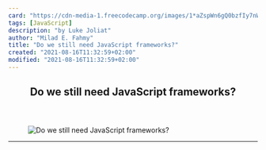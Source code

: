 ```yaml
---
card: "https://cdn-media-1.freecodecamp.org/images/1*aZspWn6gQ0bzfIy7nWswmw.png"
tags: [JavaScript]
description: "by Luke Joliat"
author: "Milad E. Fahmy"
title: "Do we still need JavaScript frameworks?"
created: "2021-08-16T11:32:59+02:00"
modified: "2021-08-16T11:32:59+02:00"
---
```

<div class="site-wrapper">
<main id="site-main" class="site-main outer">
<div class="inner">
<article class="post-full post tag-javascript tag-front-end-development tag-react tag-angular tag-technology ">
<header class="post-full-header">
<h1 class="post-full-title">Do we still need JavaScript frameworks?</h1>
</header>
<figure class="post-full-image">
<picture>
<source media="(max-width: 700px)" sizes="1px" srcset="data:image/gif;base64,R0lGODlhAQABAIAAAAAAAP///yH5BAEAAAAALAAAAAABAAEAAAIBRAA7 1w">
<source media="(min-width: 701px)" sizes="(max-width: 800px) 400px,
(max-width: 1170px) 700px,
1400px" srcset="https://cdn-media-1.freecodecamp.org/images/1*aZspWn6gQ0bzfIy7nWswmw.png 300w,
https://cdn-media-1.freecodecamp.org/images/1*aZspWn6gQ0bzfIy7nWswmw.png 600w,
https://cdn-media-1.freecodecamp.org/images/1*aZspWn6gQ0bzfIy7nWswmw.png 1000w,
https://cdn-media-1.freecodecamp.org/images/1*aZspWn6gQ0bzfIy7nWswmw.png 2000w">
<img onerror="this.style.display='none'" src="https://cdn-media-1.freecodecamp.org/images/1*aZspWn6gQ0bzfIy7nWswmw.png" alt="Do we still need JavaScript frameworks?">
</picture>
</figure>
<section class="post-full-content">
<div class="post-content medium-migrated-article">
</div>
<hr>
</section>
</article>
</div>
</main>
</div>
<!-- Google Tag Manager (noscript) -->
<!-- End Google Tag Manager (noscript) -->
